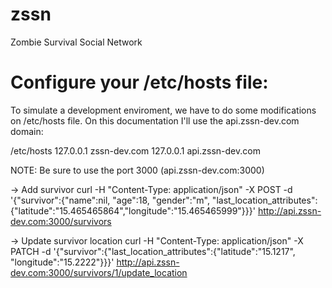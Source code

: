 # zssn
Zombie Survival Social Network

# Configure your /etc/hosts file:
To simulate a development enviroment, we have to do some modifications on /etc/hosts file. On this documentation I'll use the api.zssn-dev.com domain:

/etc/hosts
127.0.0.1       zssn-dev.com
127.0.0.1       api.zssn-dev.com

NOTE: Be sure to use the port 3000 (api.zssn-dev.com:3000)

-> Add survivor
curl -H "Content-Type: application/json" -X POST -d '{"survivor":{"name":nil,  "age":18, "gender":"m", "last_location_attributes":{"latitude":"15.465465864","longitude":"15.465465999"}}}' http://api.zssn-dev.com:3000/survivors

-> Update survivor location
curl -H "Content-Type: application/json" -X PATCH -d '{"survivor":{"last_location_attributes":{"latitude":"15.1217", "longitude":"15.2222"}}}' http://api.zssn-dev.com:3000/survivors/1/update_location
